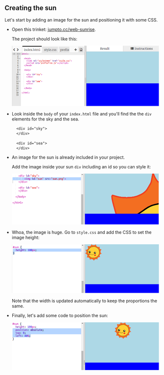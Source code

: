 ## Creating the sun

Let's start by adding an image for the sun and positioning it with some CSS.

+ Open this trinket: <a href="http://jumpto.cc/web-sunrise" target="_blank">jumpto.cc/web-sunrise</a>.
    
    The project should look like this:
    
    ![screenshot](images/sunrise-starter.png)

+ Look inside the `body` of your `index.html` file and you'll find the the `div` elements for the sky and the sea.
    
        <div id="sky">
        </div>
        
        <div id="sea">
        </div>
        

+ An image for the sun is already included in your project.
    
    Add the image inside your sun `div` including an id so you can style it:
    
    ![screenshot](images/sunrise-sun-image.png)

+ Whoa, the image is huge. Go to `style.css` and add the CSS to set the image height:
    
    ![screenshot](images/sunrise-sun-height.png)
    
    Note that the width is updated automatically to keep the proportions the same.

+ Finally, let's add some code to position the sun:
    
    ![screenshot](images/sunrise-sun-position.png)
